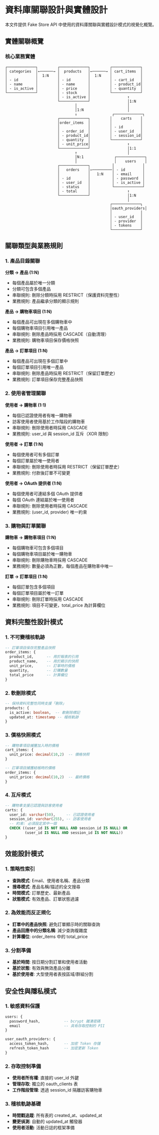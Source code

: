 # 資料庫關聯設計與實體設計

本文件提供 Fake Store API 中使用的資料庫關聯與實體設計模式的視覺化概覽。

## 實體關聯概覽

### 核心業務實體

```
┌─────────────┐         ┌─────────────┐         ┌─────────────┐
│ categories  │←──────→ │  products   │←──────→ │ cart_items  │
│             │  1:N    │             │  1:N    │             │
│ - id        │         │ - id        │         │ - cart_id   │
│ - name      │         │ - name      │         │ - product_id│
│ - is_active │         │ - price     │         │ - quantity  │
└─────────────┘         │ - stock     │         └─────────────┘
                        │ - is_active │                 ↑
                        └─────────────┘                 │1:N
                                │                       │
                                │1:N                    │
                                ↓                ┌─────────────┐
                        ┌─────────────┐         │    carts    │
                        │order_items  │         │             │
                        │             │         │ - id        │
                        │ - order_id  │         │ - user_id   │
                        │ - product_id│         │ - session_id│
                        │ - quantity  │         └─────────────┘
                        │ - unit_price│                 ↑
                        └─────────────┘                 │1:1
                                ↑                       │
                                │N:1              ┌─────────────┐
                                │                 │    users    │
                        ┌─────────────┐          │             │
                        │   orders    │←─────────│ - id        │
                        │             │   1:N    │ - email     │
                        │ - id        │          │ - password  │
                        │ - user_id   │          │ - is_active │
                        │ - status    │          └─────────────┘
                        │ - total     │                 ↑
                        └─────────────┘                 │1:N
                                                        │
                                                ┌─────────────┐
                                                │oauth_providers│
                                                │             │
                                                │ - user_id   │
                                                │ - provider  │
                                                │ - tokens    │
                                                └─────────────┘
```

## 關聯類型與業務規則

### 1. 產品目錄關聯

**分類 → 產品 (1:N)**
- 每個產品屬於唯一分類
- 分類可包含多個產品
- 串聯規則: 刪除分類時採用 RESTRICT（保護資料完整性）
- 業務規則: 產品繼承分類的顯示規則

**產品 → 購物車項目 (1:N)**
- 每個產品可出現在多個購物車中
- 每個購物車項目引用唯一產品
- 串聯規則: 刪除產品時採用 CASCADE（自動清理）
- 業務規則: 購物車項目保存價格快照

**產品 → 訂單項目 (1:N)**
- 每個產品可出現在多個訂單中
- 每個訂單項目引用唯一產品
- 串聯規則: 刪除產品時採用 RESTRICT（保留訂單歷史）
- 業務規則: 訂單項目保存完整產品快照

### 2. 使用者管理關聯

**使用者 → 購物車 (1:1)**
- 每個已認證使用者有唯一購物車
- 訪客使用者使用基於工作階段的購物車
- 串聯規則: 刪除使用者時採用 CASCADE
- 業務規則: user_id 與 session_id 互斥（XOR 限制）

**使用者 → 訂單 (1:N)**
- 每個使用者可有多個訂單
- 每個訂單屬於唯一使用者
- 串聯規則: 刪除使用者時採用 RESTRICT（保留訂單歷史）
- 業務規則: 付款後訂單不可變更

**使用者 → OAuth 提供者 (1:N)**
- 每個使用者可連結多個 OAuth 提供者
- 每個 OAuth 連結屬於唯一使用者
- 串聯規則: 刪除使用者時採用 CASCADE
- 業務規則: (user_id, provider) 唯一約束

### 3. 購物與訂單關聯

**購物車 → 購物車項目 (1:N)**
- 每個購物車可包含多個項目
- 每個購物車項目屬於唯一購物車
- 串聯規則: 刪除購物車時採用 CASCADE
- 業務規則: 數量必須為正數，每個產品在購物車中唯一

**訂單 → 訂單項目 (1:N)**
- 每個訂單包含多個項目
- 每個訂單項目屬於唯一訂單
- 串聯規則: 刪除訂單時採用 CASCADE
- 業務規則: 項目不可變更，total_price 為計算欄位

## 資料完整性設計模式

### 1. 不可變稽核軌跡
```sql
-- 訂單項目保存完整產品快照
order_items: {
  product_id,      -- 用於報表的引用
  product_name,    -- 用於顯示的快照
  unit_price,      -- 訂單時的價格
  quantity,        -- 訂購數量
  total_price      -- 計算欄位
}
```

### 2. 軟刪除模式
```sql
-- 保持資料完整性同時支援「刪除」
products: {
  is_active: boolean,  -- 軟刪除標記
  updated_at: timestamp -- 稽核軌跡
}
```

### 3. 價格快照模式
```sql
-- 購物車項目捕獲加入時的價格
cart_items: {
  unit_price: decimal(10,2)  -- 價格快照
}

-- 訂單項目捕獲結帳時的價格
order_items: {
  unit_price: decimal(10,2)  -- 最終價格
}
```

### 4. 互斥模式
```sql
-- 購物車支援已認證與訪客使用者
carts: {
  user_id: varchar(50),     -- 已認證使用者
  session_id: varchar(255), -- 訪客使用者
  -- 約束: 必須設定其中一個
  CHECK ((user_id IS NOT NULL AND session_id IS NULL) OR 
         (user_id IS NULL AND session_id IS NOT NULL))
}
```

## 效能設計模式

### 1. 策略性索引
- **查詢模式**: Email、使用者名稱、產品分類
- **搜尋模式**: 產品名稱/描述的全文搜尋
- **時間模式**: 訂單歷史、最新產品
- **狀態模式**: 有效產品、訂單狀態過濾

### 2. 為效能而反正規化
- **訂單中的產品快照**: 避免訂單顯示時的關聯查詢
- **產品回應中的分類名稱**: 減少查詢複雜度
- **計算欄位**: order_items 中的 total_price

### 3. 分割準備
- **基於時間**: 按日期分割訂單和使用者活動
- **基於狀態**: 有效與無效產品分離
- **基於使用者**: 大型使用者表按區域/群組分割

## 安全性與隱私模式

### 1. 敏感資料保護
```sql
users: {
  password_hash,           -- bcrypt 雜湊密碼
  email                    -- 具有存取控制的 PII
}

user_oauth_providers: {
  access_token_hash,       -- 加密 Token 存儲
  refresh_token_hash       -- 加密更新 Token
}
```

### 2. 存取控制準備
- **使用者所有權**: 直接的 user_id 外鍵
- **管理存取**: 獨立的 oauth_clients 表
- **工作階段管理**: 透過 session_id 隔離訪客購物車

### 3. 稽核軌跡基礎
- **時間戳追蹤**: 所有表的 created_at、updated_at
- **變更偵測**: 自動的 updated_at 觸發器
- **使用者活動**: 活動日誌的框架準備
